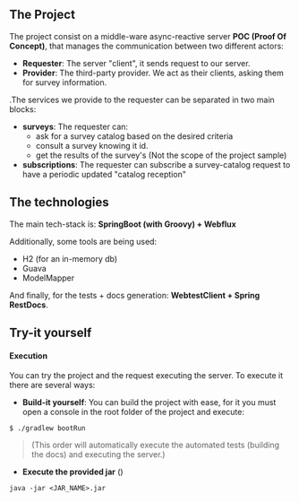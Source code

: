 ## The Project
The project consist on a middle-ware async-reactive server **POC (Proof Of Concept)**, that manages the communication between two different actors:

* **Requester**: The server "client", it sends request to our server.
* **Provider**: The third-party provider. We act as their clients, asking them for survey information.

.The services we provide to the requester can be separated in two main blocks:

* **surveys**: The requester can:
  * ask for a survey catalog based on the desired criteria
  * consult a survey knowing it id.
  * get the results of the survey's (Not the scope of the project sample)
* **subscriptions**: The requester can subscribe a survey-catalog request to have a periodic updated "catalog reception"

## The technologies

The main tech-stack is: **SpringBoot (with Groovy) + Webflux**

Additionally, some tools are being used:

* H2 (for an in-memory db)
* Guava
* ModelMapper


And finally, for the tests + docs generation: **WebtestClient + Spring RestDocs**.

## Try-it yourself

#### Execution
You can try the project and the request executing the server. To execute it there are several ways:

* **Build-it yourself**: You can build the project with ease, for it you must open a console in the root folder of the project and execute:
```
$ ./gradlew bootRun
```
> (This order will automatically execute the automated tests (building the docs) and executing the server.)

* **Execute the provided jar** (<url>)
```
java -jar <JAR_NAME>.jar
```
